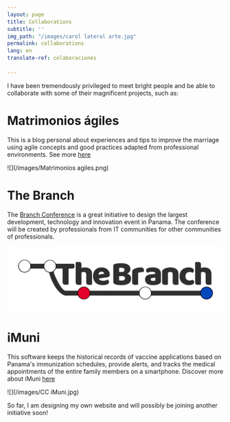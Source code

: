 ```yaml
---
layout: page
title: Collaborations
subtitle: ''
img_path: "/images/carol lateral arte.jpg"
permalink: collaborations
lang: en
translate-ref: colaboraciones

---
```

I have been tremendously privileged to meet bright people and be able to collaborate with some of their magnificent projects, such as:

# Matrimonios ágiles

This is a blog personal about experiences and tips to improve the marriage using agile concepts and good practices adapted from professional environments. See more [here](https://matrimoniosagiles.wordpress.com/ "matrimoniosagiles")

![](/images/Matrimonios agiles.png)

# The Branch

The [Branch Conference](https://www.thebranch.tech/ "thebranch") is a great initiative to design the largest development, technology and innovation event in Panama. The conference will be created by professionals from IT communities for other communities of professionals.

![thebranchconference](/images/the-branch-logo-tr-0.30.png "TheBranch")

# iMuni

This software keeps the historical records of vaccine applications based on Panama's immunization schedules, provide alerts, and tracks the medical appointments of the entire family members on a smartphone. Discover more about iMuni [here](http://imuniapp.com/ "iMuni")

![](/images/CC iMuni.jpg)

So far, I am designing my own website and will possibly be joining another initiative soon!